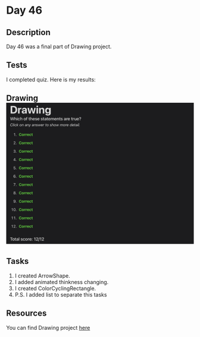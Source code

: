 # Day 46

## Description

Day 46 was a final part of Drawing project.

## Tests

I completed quiz.
Here is my results:

**Drawing**
![Drawing tests result](/Resources/Day_46/Results/Drawing.png)
------

## Tasks

1. I created ArrowShape.
2. I added animated thinkness changing.
3. I created ColorCyclingRectangle.
4. P.S. I added list to separate this tasks

## Resources

You can find Drawing project [here](/Sources/Drawing/)